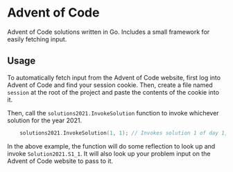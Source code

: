 # Advent of Code
Advent of Code solutions written in Go. Includes a small framework for easily fetching input.

## Usage
To automatically fetch input from the Advent of Code website, first log into Advent of Code and find your session cookie. Then, create a file named `session` at the root of the project and paste the contents of the cookie into it.

Then, call the `solutions2021.InvokeSolution` function to invoke whichever solution for the year 2021.

```go
    solutions2021.InvokeSolution(1, 1); // Invokes solution 1 of day 1, 2021
```

In the above example, the function will do some reflection to look up and invoke `Solution2021.S1_1`. It will also look up your problem input on the Advent of Code website to pass to it.

